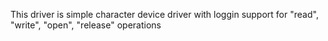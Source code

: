 This driver is simple character device driver with loggin support for "read", "write", "open", "release" operations
